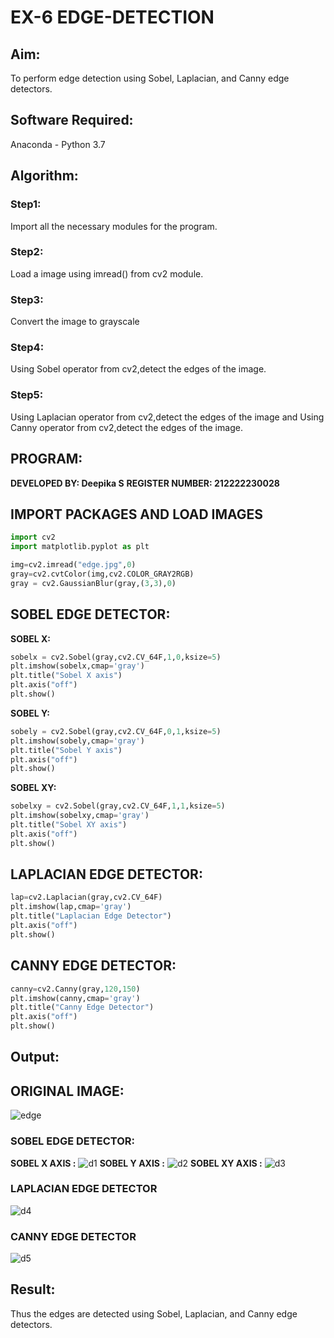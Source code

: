 # EX-6 EDGE-DETECTION
## Aim:
To perform edge detection using Sobel, Laplacian, and Canny edge detectors.

## Software Required:
Anaconda - Python 3.7

## Algorithm:
### Step1:
Import all the necessary modules for the program.
### Step2:
Load a image using imread() from cv2 module.
### Step3:
Convert the image to grayscale
### Step4:
Using Sobel operator from cv2,detect the edges of the image.
### Step5:
Using Laplacian operator from cv2,detect the edges of the image and Using Canny operator from cv2,detect the edges of the image.
## PROGRAM:
**DEVELOPED BY: Deepika S**
 **REGISTER NUMBER: 212222230028**
## IMPORT PACKAGES AND LOAD IMAGES
  ```python
import cv2
import matplotlib.pyplot as plt

img=cv2.imread("edge.jpg",0)
gray=cv2.cvtColor(img,cv2.COLOR_GRAY2RGB)
gray = cv2.GaussianBlur(gray,(3,3),0)
```
## SOBEL EDGE DETECTOR:
**SOBEL X:**
  ```python
  sobelx = cv2.Sobel(gray,cv2.CV_64F,1,0,ksize=5)
plt.imshow(sobelx,cmap='gray')
plt.title("Sobel X axis")
plt.axis("off")
plt.show()
```
**SOBEL Y:**
```python
sobely = cv2.Sobel(gray,cv2.CV_64F,0,1,ksize=5)
plt.imshow(sobely,cmap='gray')
plt.title("Sobel Y axis")
plt.axis("off")
plt.show()
```
**SOBEL XY:**
  ```python
  sobelxy = cv2.Sobel(gray,cv2.CV_64F,1,1,ksize=5)
plt.imshow(sobelxy,cmap='gray')
plt.title("Sobel XY axis")
plt.axis("off")
plt.show()
```
## LAPLACIAN EDGE DETECTOR:
```python
lap=cv2.Laplacian(gray,cv2.CV_64F)
plt.imshow(lap,cmap='gray')
plt.title("Laplacian Edge Detector")
plt.axis("off")
plt.show()
```
## CANNY EDGE DETECTOR:
```python
canny=cv2.Canny(gray,120,150)
plt.imshow(canny,cmap='gray')
plt.title("Canny Edge Detector")
plt.axis("off")
plt.show()
```
## Output:
## ORIGINAL IMAGE:
![edge](https://github.com/deepikasrinivasans/EDGE-DETECTION/assets/119393935/918b52c9-7b38-49ec-83a8-ce40b9a0495d)
### SOBEL EDGE DETECTOR:
**SOBEL X AXIS :**
![d1](https://github.com/deepikasrinivasans/EDGE-DETECTION/assets/119393935/9b9cddf5-2c94-44fe-927a-5d3e3eeee552)
**SOBEL Y AXIS :**
![d2](https://github.com/deepikasrinivasans/EDGE-DETECTION/assets/119393935/e5b0318a-c102-4f90-a76d-4f61b9321035)
**SOBEL XY AXIS :**
![d3](https://github.com/deepikasrinivasans/EDGE-DETECTION/assets/119393935/bc5ede85-aabf-4b7f-8b2f-191d78911b9e)
### LAPLACIAN EDGE DETECTOR
![d4](https://github.com/deepikasrinivasans/EDGE-DETECTION/assets/119393935/1e91aada-fe49-4789-8d4e-1f02e2fc0965)
### CANNY EDGE DETECTOR
![d5](https://github.com/deepikasrinivasans/EDGE-DETECTION/assets/119393935/c0df0b60-34b9-45bb-aec3-0a6e9380499b)
## Result:
Thus the edges are detected using Sobel, Laplacian, and Canny edge detectors.
